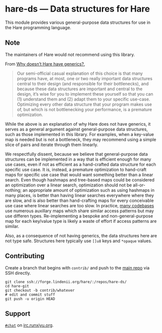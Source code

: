 # hare-ds — Data structures for Hare

This module provides various general-purpose data structures for use in the
Hare programming language.

## Note

The maintainers of Hare would not recommend using this library.

From [Why doesn’t Hare have generics?](https://harelang.org/documentation/faq.html#why-doesn-t-hare-have-generics),

> Our semi-official casual explanation of this choice is that many programs
> have, at most, one or two really important data structures central to their
> design (and responsible for their bottlenecks), and because these data
> structures are important and central to the design, it’s wise for you to
> implement these yourself so that you can (1) understand them and (2) adapt
> them to your specific use-case. Optimizing every other data structure that
> your program makes use of, but which is not bottlenecking your performance,
> is a premature optimization.

While the above is an explanation of why Hare does not have generics, it serves
as a general argument against general-purpose data structures, such as those
implemented in this library. For examples, when a key-value map is needed but
is not a bottleneck, they may recommend using a simple slice of pairs and
iterate through them linearly.

We respectfully dissent, because we believe that general-purpose data
structures can be implemented in a way that is efficient enough for many use
cases, even if not as efficient as a hand-crafted data structure for each
specific use case. It is, instead, a premature optimization to hand-craft maps
for specific use case that would want something better than a linear search.
Even though hashmaps and tree-based maps could be considered an optimization
over a linear search, optimization should not be all-or-nothing; an appropriate
amount of optimization such as using hashmaps in many places, is better than
having linear searches everywhere where they are slow, and is also better than
hand-crafting maps for every conceivable use case where linear searches are too
slow. In practice,
[many codebases](https://paste.sr.ht/~runxiyu/a0b49d84a3c9f3b35a05dd60993a3cd9d185bfff)
use numerous auxillary maps which share similar access patterns but may use
differen types. Re-implementing a bespoke and non-general-purpose map for each
key/value type is likely a waste of effort if access patterns are similar.

Also, as a consequence of not having generics, the data structures here are not
type safe. Structures here typically use `[]u8` keys and `*opaque` values.

## Contributing

Create a branch that begins with `contrib/` and push to the
[main repo](https://forge.lindenii.org/hare/-/repos/hare-ds/)
via SSH directly.

```
git clone ssh://forge.lindenii.org/hare/:/repos/hare-ds/
cd hare-git
git checkout -b contrib/whatever
# edit and commit stuff
git push -u origin HEAD
```

## Support

[`#chat`](https://webirc.runxiyu.org/kiwiirc/#chat)
on
[irc.runxiyu.org](https://irc.runxiyu.org/).

